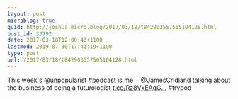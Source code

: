 ```yaml
---
layout: post
microblog: true
guid: http://joshua.micro.blog/2017/03/18/t842903557565104128.html
post_id: 33792
date: 2017-03-18T12:00:43+1100
lastmod: 2019-07-30T17:41:19+1100
type: post
url: /2017/03/18/t842903557565104128.html
---
```

This week's @unpopularist #podcast is me + @JamesCridland talking about the business of being a futurologist
[t.co/Rz8VxEAqG...](https://t.co/Rz8VxEAqGV) #trypod
